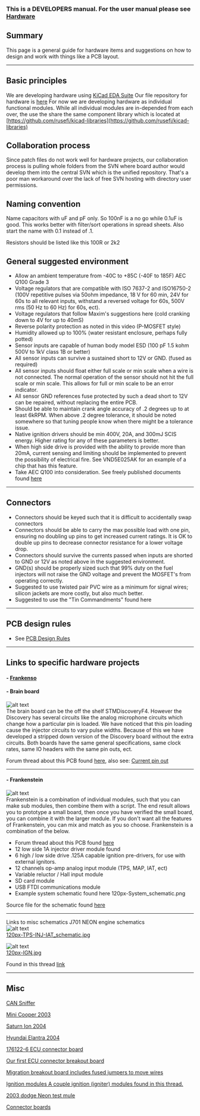 ### This is a **DEVELOPERS** manual. For the user manual please see [Hardware](Hardware)

## Summary

This page is a general guide for hardware items and
suggestions on how to design and work with things like a PCB layout.  

---

## Basic principles

We are developing hardware using [KiCad EDA Suite](http://www.kicad-pcb.org/)
Our file repository for hardware is [here](https://github.com/rusefi/rusefi/tree/master/hardware)
For now we are developing hardware as individual functional modules. While all individual modules are in-depended from each over, the use the share the same component library which is located at [https://github.com/rusefi/kicad-libraries](https://github.com/rusefi/kicad-libraries)

## Collaboration process

Since patch files do not work well for hardware projects, our collaboration process is pulling whole folders from the SVN where board author would develop them into the central SVN which is the unified repository. That's a poor man workaround over the lack of free SVN hosting with directory user permissions.

## Naming convention

Name capacitors with uF and pF only. So 100nF is a no go while 0.1uF is good.
This works better with filter/sort operations in spread sheets.
Also start the name with 0.1 instead of .1.

Resistors should be listed like this 100R or 2k2

## General suggested environment

- Allow an ambient temperature from -40C to +85C (-40F to 185F) AEC Q100 Grade 3  
- Voltage regulators that are compatible with ISO 7637-2 and ISO16750-2 (100V repetitive pulses via 50ohm impedance, 18 V for 60 min, 24V for 60s to all relevant inputs, withstand a reversed voltage for 60s, 500V rms (50 Hz to 60 Hz) for 60s, ect).  
- Voltage regulators that follow Maxim's suggestions here (cold cranking down to 4V for up to 40mS)  
- Reverse polarity protection as noted in this video (P-MOSFET style)  
- Humidity allowed up to 100% (water resistant enclosure, perhaps fully potted)  
- Sensor inputs are capable of human body model ESD (100 pF 1.5 kohm 500V to 1kV class 1B or better)  
- All sensor inputs can survive a sustained short to 12V or GND. (fused as required)  
- All sensor inputs should float either full scale or min scale when a wire is not connected. The normal operation of the sensor should not hit the full scale or min scale. This allows for full or min scale to be an error indicator.  
- All sensor GND references fuse protected by such a dead short to 12V can be repaired, without replacing the entire PCB.  
- Should be able to maintain crank angle accuracy of .2 degrees up to at least 6kRPM. When above .2 degree tolerance, it should be noted somewhere so that tuning people know when there might be a tolerance issue.  
- Native ignition drivers should be min 400V, 20A, and 300mJ SCIS energy. Higher rating for any of these parameters is better.  
- When high side drive is provided with the ability to provide more than 20mA, current sensing and limiting should be implemented to prevent the possibility of electrical fire. See VND5E025AK for an example of a chip that has this feature.  
- Take AEC Q100 into consideration. See freely published documents found [here](http://www.aecouncil.com/AECDocuments.html)

---

## Connectors

- Connectors should be keyed such that it is difficult to accidentally swap connectors  
- Connectors should be able to carry the max possible load with one pin, ensuring no doubling up pins to get increased current ratings. It is OK to double up pins to decrease connector resistance for a lower voltage drop.  
- Connectors should survive the currents passed when inputs are shorted to GND or 12V as noted above in the suggested environment.  
- GND(s) should be properly sized such that 99% duty on the fuel injectors will not raise the GND voltage and prevent the MOSFET's from operating correctly.  
- Suggested to use twisted pair PVC wire as a minimum for signal wires; silicon jackets are more costly, but also much better.  
- Suggested to use the "Tin Commandments" found here  

---

## PCB design rules

- See [PCB Design Rules](PCB-Design-Rules.md)

---

## Links to specific hardware projects

#### - [Frankenso](Hardware-Frankenso)

#### - Brain board

![alt text](Images/Vyuqd8h.png)  
The brain board can be the off the shelf STMDiscoveryF4. However the Discovery has several circuits like the analog microphone circuits which change how a particular pin is loaded. We have noticed that this pin loading cause the injector circuits to vary pulse widths. Because of this we have developed a stripped down version of the Discovery board without the extra circuits. Both boards have the same general specifications, same clock rates, same IO headers with the same pin outs, ect.

Forum thread about this PCB found [here](http://rusefi.com/forum/viewtopic.php?f=4&t=381), also see:
[Current pin out](https://docs.google.com/spreadsheet/ccc?key=0Arl1FeMZcfisdGpIZVBGMWFIQXdycnVNOWRjRG5YNnc)

---

#### - Frankenstein

![alt text](Images/20140224_state.jpg)  
Frankenstein is a combination of individual modules, such that you can make sub modules, then combine them with a script. The end result allows you to prototype a small board, then once you have verified the small board, you can combine it with the larger module. If you don't want all the features of Frankenstein, you can mix and match as you so choose. Frankenstein is a combination of the below.

- Forum thread about this PCB found [here](http://rusefi.com/forum/viewtopic.php?f=4&t=359)  
- 12 low side 1A injector driver module found  
- 6 high / low side drive .125A capable ignition pre-drivers, for use with external ignitors.  
- 12 channels op-amp analog input module (TPS, MAP, IAT, ect)  
- Variable reluctor / Hall input module  
- SD card module  
- USB FTDI communications module  
- Example system schematic found here  120px-System_schematic.png

Source file for the schematic found [here](https://sourceforge.net/p/daecu/code/HEAD/tree/Hardware/trunk/rusefi.com/frankenstein/system_schematics/system_schematic.png?format=raw)  

---

Links to misc schematics
J701 NEON engine schematics  
![alt text](Images/120px-TPS-INJ-IAT_schematic.jpg)  
[120px-TPS-INJ-IAT_schematic.jpg](Images/TPS-INJ-IAT_schematic.jpg)

![alt text](Images/120px-IGN.jpg)  
[120px-IGN.jpg](Images/IGN.jpg)

Found in this thread [link](http://rusefi.com/forum/viewtopic.php?f=3&t=360&start=52)

---

## Misc

[CAN Sniffer](CAN-Sniffer)

[Mini Cooper 2003](Mini-Cooper-2003)

[Saturn Ion 2004](Saturn-Ion-2004)

[Hyundai Elantra 2004](Hyundai-Elantra-2004)

[176122-6 ECU connector board](http://rusefi.com/forum/viewtopic.php?f=4&t=507)

[Our first ECU connector breakout board](http://rusefi.com/forum/viewtopic.php?f=4&t=3)

[Migration breakout board includes fused jumpers to move wires](http://rusefi.com/forum/viewtopic.php?f=4&t=454)

[Ignition modules A couple ignition (igniter) modules found in this thread.](https://rusefi.com//forum/viewtopic.php?f=4&t=286)

[2003 dodge Neon test mule](https://rusefi.com/forum/viewtopic.php?f=3&t=696)

[Connector boards](OEM-connectors)
